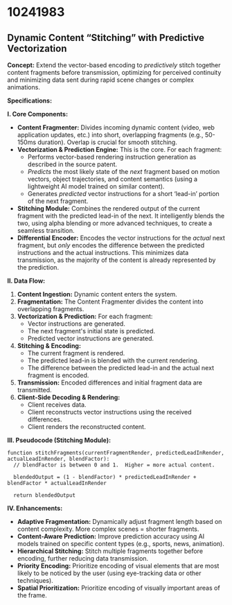 # 10241983

## Dynamic Content “Stitching” with Predictive Vectorization

**Concept:** Extend the vector-based encoding to *predictively* stitch together content fragments before transmission, optimizing for perceived continuity and minimizing data sent during rapid scene changes or complex animations. 

**Specifications:**

**I. Core Components:**

*   **Content Fragmenter:** Divides incoming dynamic content (video, web application updates, etc.) into short, overlapping fragments (e.g., 50-150ms duration). Overlap is crucial for smooth stitching.
*   **Vectorization & Prediction Engine:** This is the core. For each fragment:
    *   Performs vector-based rendering instruction generation as described in the source patent.
    *   *Predicts* the most likely state of the *next* fragment based on motion vectors, object trajectories, and content semantics (using a lightweight AI model trained on similar content). 
    *   Generates *predicted* vector instructions for a short ‘lead-in’ portion of the next fragment.
*   **Stitching Module:** Combines the rendered output of the current fragment with the predicted lead-in of the next.  It intelligently blends the two, using alpha blending or more advanced techniques, to create a seamless transition.
*   **Differential Encoder:** Encodes the vector instructions for the *actual* next fragment, but *only* encodes the difference between the predicted instructions and the actual instructions.  This minimizes data transmission, as the majority of the content is already represented by the prediction.

**II. Data Flow:**

1.  **Content Ingestion:** Dynamic content enters the system.
2.  **Fragmentation:** The Content Fragmenter divides the content into overlapping fragments.
3.  **Vectorization & Prediction:** For each fragment:
    *   Vector instructions are generated.
    *   The next fragment's initial state is predicted.
    *   Predicted vector instructions are generated.
4.  **Stitching & Encoding:**
    *   The current fragment is rendered.
    *   The predicted lead-in is blended with the current rendering.
    *   The difference between the predicted lead-in and the actual next fragment is encoded.
5.  **Transmission:** Encoded differences and initial fragment data are transmitted.
6.  **Client-Side Decoding & Rendering:**
    *   Client receives data.
    *   Client reconstructs vector instructions using the received differences.
    *   Client renders the reconstructed content.

**III. Pseudocode (Stitching Module):**

```
function stitchFragments(currentFragmentRender, predictedLeadInRender, actualLeadInRender, blendFactor):
  // blendFactor is between 0 and 1.  Higher = more actual content.

  blendedOutput = (1 - blendFactor) * predictedLeadInRender + blendFactor * actualLeadInRender

  return blendedOutput
```

**IV. Enhancements:**

*   **Adaptive Fragmentation:** Dynamically adjust fragment length based on content complexity.  More complex scenes = shorter fragments.
*   **Content-Aware Prediction:**  Improve prediction accuracy using AI models trained on specific content types (e.g., sports, news, animation).
*   **Hierarchical Stitching:** Stitch multiple fragments together before encoding, further reducing data transmission.
*   **Priority Encoding:** Prioritize encoding of visual elements that are most likely to be noticed by the user (using eye-tracking data or other techniques).
*   **Spatial Prioritization:** Prioritize encoding of visually important areas of the frame.